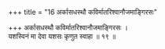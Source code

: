 +++
title = "16 अर्कासधस्थौ कविर्मातरिश्वानौजमाङ्गिरसः"

+++
अर्कासधस्थौ कविर्मातरिश्वानौजमाङ्गिरसः ।  
यशस्विनं मा देवा यशसः कृणुत स्वाहा ॥ १९ ॥